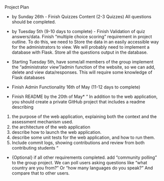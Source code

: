 Project Plan

- by Sunday 26th - Finish Quizzes Content (2-3 Quizzes) All questions should be completed.

- by Tuesday 5th (9-10 days to complete) - Finish Validation of quiz answers/data. Finish “multiple choice scoring” requirement in project outline. 
To do this, we need to Store the data in an easily accessible way for the administrators to view. We will probably need to implement a database with Flask. Store all the questions output in the database.

- Starting Tuesday 5th, have some/all members of the group implement the “administrator view”/admin function of the website, so we can add, delete and view data/responses. This will require some knowledge of Flask databases

- Finish Admin Functionality  16th of May (11-12 days to complete)

- Finish README by the 20th of May* 
“ In addition to the web application, you should create a private GitHub project that includes a readme describing
1. the purpose of the web application, explaining both the context and the assessment mechanism used. 
2. the architecture of the web application 
3. describe how to launch the web application. 
4. describe some unit tests for the web application, and how to run them. 
5. Include commit logs, showing contributions and review from both contributing students “

- {Optional} if all other requirements completed. add “community polling” to the group project. We can poll users asking questions like “what country are you from?” Or “how many languages do you speak?” And compare that to other users.